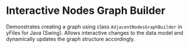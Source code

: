 # Interactive Nodes Graph Builder
  

 Demonstrates creating a graph using class `AdjacentNodesGraphBuilder` in yFiles for Java (Swing). Allows interactive changes to the data model and dynamically updates the graph structure accordingly.   